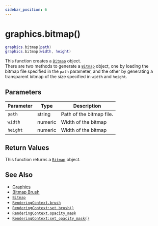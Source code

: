 ```yaml
---
sidebar_position: 6
---
```


# graphics.bitmap()
```lua
graphics.bitmap(path)
graphics.bitmap(width, height)
```
This function creates a [`Bitmap`](/libs/graphics/Bitmap) object.<br/>
There are two methods to generate a [`Bitmap`](/libs/graphics/Bitmap) object, one by loading the bitmap file specified in the `path` parameter, and the other by generating a transparent bitmap of the size specified in `width` and `height`.

## Parameters
|Parameter|Type|Description|
|-|-|-|
|`path`|string|Path of the bitmap file.
|`width`|numeric|Width of the bitmap
|`height`|numeric|Width of the bitmap


## Return Values
This function returns a [`Bitmap`](/libs/graphics/Bitmap) object.

## See Also
- [Graphics](/guide/graphics)
- [Bitmap Brush](/guide/graphics#bitmap-brush)
- [`Bitmap`](/libs/graphics/Bitmap)
- [`RenderingContext.brush`](/libs/graphics/RenderingContext/RenderingContext_brush)
- [`RenderingContext:set_brush()`](/libs/graphics/RenderingContext/RenderingContext-set_brush)
- [`RenderingContext.opacity_mask`](/libs/graphics/RenderingContext/RenderingContext_opacity_mask)
- [`RenderingContext:set_opacity_mask()`](/libs/graphics/RenderingContext/RenderingContext-set_opacity_mask)